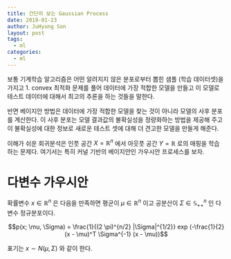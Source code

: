 ```yaml
---
title: 간단히 보는 Gaussian Process 
date: 2019-01-23
author: JuHyung Son
layout: post
tags:
  - ml
categories:
  - ml
---
```


보통 기계학습 알고리즘은 어떤 알려지지 않은 분포로부터 뽑힌 샘플 (학습 데이터셋)을 가지고 1. convex 최적화 문제를 풀어 데이터에 가장 적합한 모델을 만들고 이 모델로 테스트 데이터에 대해서 최고의 추론을 하는 것들을 말한다.

반면 베이지안 방법은 데이터에 가장 적합한 모델을 찾는 것이 아니라 모델의 사후 분포를 계산한다. 이 사후 분포는 모델 결과값의 불확실성을 정량화하는 방법을 제공해 주고 이 불확실성에 대한 정보로 새로운 테스트 셋에 대해 더 견고한 모델을 만들게 해준다.

이해가 쉬운 회귀분석은 인풋 공간 $X = \mathbb{R}^n$ 에서 아웃풋 공간 $Y = \mathbb{R}$ 로의 매핑을 학습하는 문제다. 여기서는 특히 커널 기반의 베이지안인 가우시안 프로세스를 보자. 

# 다변수 가우시안 

확률변수 $x \in \mathbb{R}^n$ 은 다음을 만족하면 평균이 $\mu \in \mathbb{R}^n$ 이고 공분산이 $\Sigma \in \mathbb{S}^{n}_{++}$ 인 다변수 정규분포이다.

$$p(x; \mu, \Sigma) = \frac{1}{(2 \pi)^{n/2} |\Sigma|^{1/2}} exp (-\frac{1}{2}(x - \mu)^T \Sigma^{-1} (x - \mu))$$

표기는 $x \sim N(\mu, \Sigma)$ 와 같이 한다.